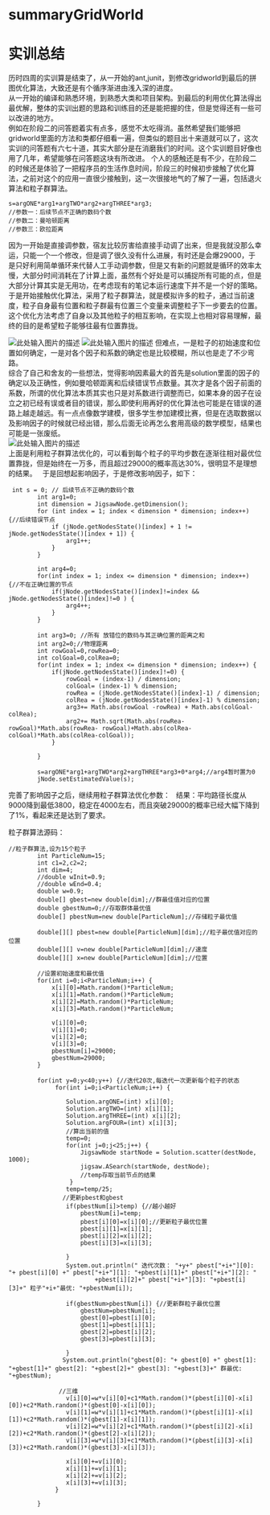 # summaryGridWorld
# 实训总结
历时四周的实训算是结束了，从一开始的ant,junit，到修改gridworld到最后的拼图优化算法，大致还是有个循序渐进由浅入深的进度。  
从一开始的编译和熟悉环境，到熟悉大类和项目架构。到最后的利用优化算法得出最优解，整体的实训出题的思路和训练目的还是能把握的住，但是觉得还有一些可以改进的地方。  
例如在阶段二的问答题着实有点多，感觉不太吃得消。虽然希望我们能够把gridworld里面的方法和类都仔细看一遍，但类似的题目出十来道就可以了，这次实训的问答题有六七十道，其实大部分是在消磨我们的时间。这个实训题目好像也用了几年，希望能够在问答题这块有所改进。
个人的感触还是有不少，在阶段二的时候还是体验了一把程序员的生活作息时间，阶段三的时候初步接触了优化算法，之前对这个的应用一直很少接触到，这一次很接地气的了解了一遍，包括退火算法和粒子群算法。
```
s=argONE*arg1+argTWO*arg2+argTHREE*arg3;
//参数一：后续节点不正确的数码个数
//参数二：曼哈顿距离
//参数三：欧拉距离
```
因为一开始是直接调参数，宿友比较厉害给直接手动调了出来，但是我就没那么幸运，只能一个一个修改，但是调了很久没有什么进展，有时还是会爆29000，于是只好利用简单循环来代替人工手动调参数，但是又有新的问题就是循环的效率太慢，大部分时间消耗在了计算上面，虽然有个好处是可以捕捉所有可能的点，但是大部分计算其实是无用功，在考虑现有的笔记本运行速度下并不是一个好的策略。  
于是开始接触优化算法，采用了粒子群算法，就是模拟许多的粒子，通过当前速度，粒子自身最有位置和粒子群最有位置三个变量来调整粒子下一步要去的位置。这个优化方法考虑了自身以及其他粒子的相互影响，在实现上也相对容易理解，最终的目的是希望粒子能够往最有位置靠拢。  

![此处输入图片的描述][1]
![此处输入图片的描述][2]
但难点，一是粒子的初始速度和位置如何确定，一是对各个因子和系数的确定也是比较模糊，所以也是走了不少弯路。  
综合了自己和舍友的一些想法，觉得影响因素最大的首先是solution里面的因子的确定以及正确性，例如曼哈顿距离和后续错误节点数量。其次才是各个因子前面的系数，所谓的优化算法本质其实也只是对系数进行调整而已，如果本身的因子在设立之初已经有误或者目的错误，那么即使利用再好的优化算法也可能是在错误的道路上越走越远。有一点点像数学建模，很多学生参加建模比赛，但是在选取数据以及影响因子的时候就已经出错，那么后面无论再怎么套用高级的数学模型，结果也可能是一张废纸。  
![此处输入图片的描述][3]  
上面是利用粒子群算法优化的，可以看到每个粒子的平均步数在逐渐往相对最优位置靠拢，但是始终在一万多，而且超过29000的概率高达30%，很明显不是理想的结果。  
于是回想起影响因子，于是修改影响因子，如下：  
```
 int s = 0; // 后续节点不正确的数码个数
        int arg1=0;
        int dimension = JigsawNode.getDimension();
        for (int index = 1; index < dimension * dimension; index++) {//后续错误节点
            if (jNode.getNodesState()[index] + 1 != jNode.getNodesState()[index + 1]) {
                arg1++;
            }
        }
        
        int arg4=0;
        for(int index = 1; index <= dimension * dimension; index++) {//不在正确位置的节点
        	if(jNode.getNodesState()[index]!=index && jNode.getNodesState()[index]!=0 ) {
        		arg4++;
        	}
        }
       
    	int arg3=0; //所有 放错位的数码与其正确位置的距离之和
    	int arg2=0;//物理距离
    	int rowGoal=0,rowRea=0;
    	int colGoal=0,colRea=0;
    	for(int index = 1; index <= dimension * dimension; index++) {
    		if(jNode.getNodesState()[index]!=0) {
    			rowGoal = (index-1) / dimension;
        		colGoal= (index-1) % dimension;
        		rowRea = (jNode.getNodesState()[index]-1) / dimension;
        		colRea = (jNode.getNodesState()[index]-1) % dimension;
        		arg3+= Math.abs(rowGoal -rowRea) + Math.abs(colGoal-colRea);	
        		arg2+= Math.sqrt(Math.abs(rowRea- rowGoal)*Math.abs(rowRea- rowGoal)+Math.abs(colRea-colGoal)*Math.abs(colRea-colGoal));
    		}
    		
    	}
    	
    	s=argONE*arg1+argTWO*arg2+argTHREE*arg3+0*arg4;//arg4暂时置为0
    	jNode.setEstimatedValue(s);
```
完善了影响因子之后，继续用粒子群算法优化参数：  
结果：平均路径长度从9000降到最低3800，稳定在4000左右，而且突破29000的概率已经大幅下降到了1%，看起来还是达到了要求。  

粒子群算法源码：  
```
//粒子群算法,设为15个粒子
        int ParticleNum=15;
        int c1=2,c2=2;
        int dim=4;
        //double wInit=0.9;
        //double wEnd=0.4;
        double w=0.9;
        double[] gbest=new double[dim];//群最佳值对应的位置
        double gbestNum=0;//存取群体最优值
        double[] pbestNum=new double[ParticleNum];//存储粒子最优值
       
        double[][] pbest=new double[ParticleNum][dim];//粒子最优值对应的位置
        double[][] v=new double[ParticleNum][dim];//速度
        double[][] x=new double[ParticleNum][dim];//位置
        
        //设置初始速度和最优值
        for(int i=0;i<ParticleNum;i++) {
        	x[i][0]=Math.random()*ParticleNum;
        	x[i][1]=Math.random()*ParticleNum;
        	x[i][2]=Math.random()*ParticleNum;
        	x[i][3]=Math.random()*ParticleNum;
        	
        	v[i][0]=0;
        	v[i][1]=0;
        	v[i][2]=0;
        	v[i][3]=0;
        	pbestNum[i]=29000;
        	gbestNum=29000;
        }
        
        for(int y=0;y<40;y++) {//迭代20次,每迭代一次更新每个粒子的状态
        	 for(int i=0;i<ParticleNum;i++) {
             	
             	Solution.argONE=(int) x[i][0];
         	    Solution.argTWO=(int) x[i][1];
         	    Solution.argTHREE=(int) x[i][2];
         	    Solution.argFOUR=(int) x[i][3];
         	    //算出当前的值
         	    temp=0;
         	    for(int j=0;j<25;j++) {	
         		    JigsawNode startNode = Solution.scatter(destNode, 1000);
             		jigsaw.ASearch(startNode, destNode);
         		    //temp存取当前节点的结果
                 }
         	    temp=temp/25;
         	   //更新pbest和gbest
         	    if(pbestNum[i]>temp) {//越小越好
         	    	pbestNum[i]=temp;
         	    	pbest[i][0]=x[i][0];//更新粒子最优位置
         	    	pbest[i][1]=x[i][1];
         	    	pbest[i][2]=x[i][2];
         	    	pbest[i][3]=x[i][3];
         	    	
         	    }
         	    System.out.println(" 迭代次数： "+y+" pbest["+i+"][0]: "+ pbest[i][0] +" pbest["+i+"][1]: "+pbest[i][1]+" pbest["+i+"][2]: "
         	    		+pbest[i][2]+" pbest["+i+"][3]: "+pbest[i][3]+" 粒子"+i+"最优: "+pbestNum[i]);
         	    
         	    if(gbestNum>pbestNum[i]) {//更新群粒子最优位置
         	    	gbestNum=pbestNum[i];
         	    	gbest[0]=pbest[i][0];
         	    	gbest[1]=pbest[i][1];
         	    	gbest[2]=pbest[i][2];
         	    	gbest[3]=pbest[i][3];
         	    	
         	    }
         	   System.out.println("gbest[0]: "+ gbest[0] +" gbest[1]: "+gbest[1]+" gbest[2]: "+gbest[2]+" gbest[3]: "+gbest[3]+" 群最优: "+gbestNum);
         	    
         	  //三维
             	v[i][0]=w*v[i][0]+c1*Math.random()*(pbest[i][0]-x[i][0])+c2*Math.random()*(gbest[0]-x[i][0]);
             	v[i][1]=w*v[i][1]+c1*Math.random()*(pbest[i][1]-x[i][1])+c2*Math.random()*(gbest[1]-x[i][1]);
             	v[i][2]=w*v[i][2]+c1*Math.random()*(pbest[i][2]-x[i][2])+c2*Math.random()*(gbest[2]-x[i][2]);
             	v[i][3]=w*v[i][3]+c1*Math.random()*(pbest[i][3]-x[i][3])+c2*Math.random()*(gbest[3]-x[i][3]);
             	
             	x[i][0]+=v[i][0];
             	x[i][1]+=v[i][1];
             	x[i][2]+=v[i][2];
             	x[i][3]+=v[i][3];
             }
        	
        }
      
```

  [1]: https://img-blog.csdn.net/20160526160353248
  [2]: https://img-blog.csdn.net/20160526163529885
  [3]: http://imglf3.nosdn.127.net/img/Z281REhERnhNZlhtdG1NSnF0UVNocVk3QWk4d1FmajJtaFFNaDN3Q0I2Mk5jUnhaMk1UYjJRPT0.png?imageView&thumbnail=500x0&quality=96&stripmeta=0
